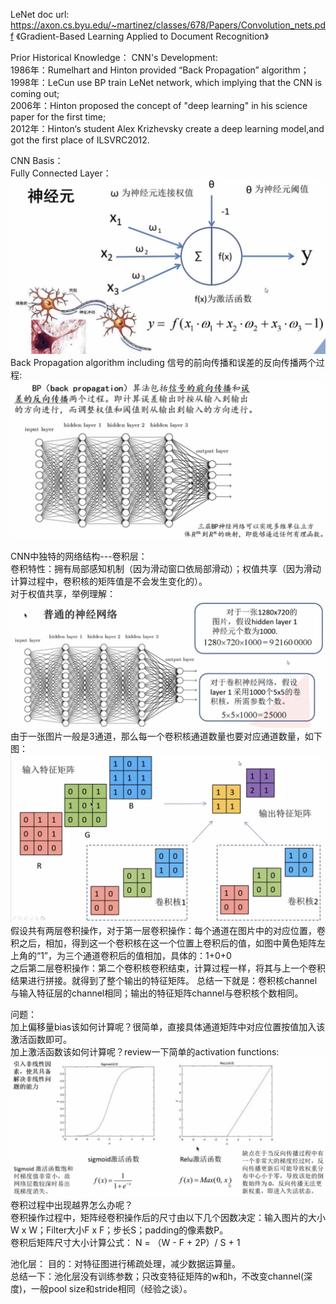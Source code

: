 LeNet doc url: https://axon.cs.byu.edu/~martinez/classes/678/Papers/Convolution_nets.pdf 《Gradient-Based Learning Applied
to Document Recognition》

Prior Historical Knowledge：
CNN's Development:  
1986年：Rumelhart and Hinton provided “Back Propagation” algorithm；  
1998年：LeCun use BP train LeNet network, which implying that the CNN is coming out;  
2006年：Hinton proposed the concept of "deep learning" in his science paper for the first time;  
2012年：Hinton‘s student Alex Krizhevsky create a deep learning model,and got the first place of ILSVRC2012.  

CNN Basis：  
Fully Connected Layer：  
![fc.jpg](material_img/fc.jpg)
Back Propagation algorithm including 信号的前向传播和误差的反向传播两个过程:  
![network](material_img/network.jpg)

CNN中独特的网络结构---卷积层：  
卷积特性：拥有局部感知机制（因为滑动窗口依局部滑动）；权值共享（因为滑动计算过程中，卷积核的矩阵值是不会发生变化的）。  
对于权值共享，举例理解：
![weight_shared](material_img/weight_shared.jpg)   
由于一张图片一般是3通道，那么每一个卷积核通道数量也要对应通道数量，如下图：  
![three_channel_conv](material_img/three_channel_conv.jpg)  
假设共有两层卷积操作，对于第一层卷积操作：每个通道在图片中的对应位置，卷积之后，相加，得到这一个卷积核在这一个位置上卷积后的值，如图中黄色矩阵左上角的“1”，为三个通道卷积后的值相加，具体的：1+0+0  
之后第二层卷积操作：第二个卷积核卷积结束，计算过程一样，将其与上一个卷积结果进行拼接。就得到了整个输出的特征矩阵。
总结一下就是：卷积核channel与输入特征层的channel相同；输出的特征矩阵channel与卷积核个数相同。  

问题：  
加上偏移量bias该如何计算呢？很简单，直接具体通道矩阵中对应位置按值加入该激活函数即可。  
加上激活函数该如何计算呢？review一下简单的activation functions:  
![activation_func](material_img/activation_func.jpg)  
卷积过程中出现越界怎么办呢？  
卷积操作过程中，矩阵经卷积操作后的尺寸由以下几个因数决定：输入图片的大小W x W；Filter大小F x F；步长S；padding的像素数P。  
卷积后矩阵尺寸大小计算公式： 
N = （W - F + 2P）/ S + 1

池化层：
目的：对特征图进行稀疏处理，减少数据运算量。  
总结一下：池化层没有训练参数；只改变特征矩阵的w和h，不改变channel(深度)，一般pool size和stride相同（经验之谈）。
